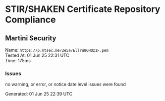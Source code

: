 # STIR/SHAKEN Certificate Repository Compliance

## Martini Security

Name: `https://p.mtsec.me/2e5a/EllrW86HQz1F.pem`\
Tested At: 01 Jun 25 22:31 UTC\
Time: 175ms

### Issues

no warning, or error, or notice date level issues were found

Generated: 01 Jun 25 22:39 UTC